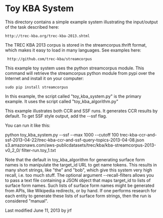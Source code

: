 # Toy KBA System

This directory contains a simple example system illustrating the
input/output of the task described here:

    http://trec-kba.org/trec-kba-2013.shtml


The TREC KBA 2013 corpus is stored in the streamcorpus.thrift format,
which makes it easy to load in many languages.  See examples here:

     http://github.com/trec-kba/streamcorpus


This example toy system uses the python streamcorpus module.  This
command will retrieve the streamcorpus python module from pypi over
the Internet and install it on your computer:

    sudo pip install streamcorpus



In this example, the script called "toy_kba_system.py" is the primary
example.  It uses the script called "toy_kba_algorithm.py"

This example illustrates both CCR and SSF runs.  It generates CCR
results by default.  To get SSF style output, add the --ssf flag.

You can run it like this:

python toy_kba_system.py --ssf --max 1000 --cutoff 100 trec-kba-ccr-and-ssf-2013-04-22/trec-kba-ccr-and-ssf-query-topics-2013-04-08.json  s3.amazonaws.com/aws-publicdatasets/trec/kba/kba-streamcorpus-2013-v0_2_0/ filter-run.toy_1.txt 


Note that the default in toy_kba_algorithm for generating surface form
names is to manipulate the target_id URL to get name tokens.  This
results in many short strings, like "the" and "bob", which give this
system very high recall, i.e. too much stuff.  The optional argument
--recall-filters allows you to pass a text file containing a JSON
object that maps target_id to lists of surface form names.  Such lists
of surface form names might be generated from APIs, like Wikipedia
redirects, or by hand.  If one performs research for each entity to
generate these lists of surface form strings, then the run is
considered "manual".


Last modified June 11, 2013 by jrf

